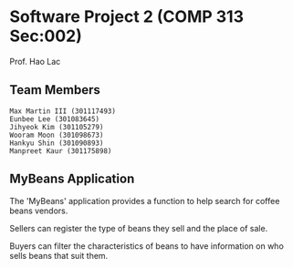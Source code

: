 # Software Project 2 (COMP 313 Sec:002)

Prof. Hao Lac

## Team Members

```
Max Martin III (301117493)
Eunbee Lee (301083645)
Jihyeok Kim (301105279)
Wooram Moon (301098673)
Hankyu Shin (301090893)
Manpreet Kaur (301175898)
```

## MyBeans Application
The 'MyBeans' application provides a function to help search for coffee beans vendors. 

Sellers can register the type of beans they sell and the place of sale.

Buyers can filter the characteristics of beans to have information on who sells beans that suit them.
